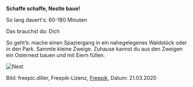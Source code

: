 **Schaffe schaffe, Nestle baue!**

So lang dauert's: 60-180 Minuten

Das brauchst du: Dich 

So geht’s: mache einen Spaziergang in ein nahegelegenes Waldstück oder in den Park. Sammle kleine Zweige. Zuhause kannst du aus den Zweigen ein Osternest bauen und mit Eiern füllen.

![Nest](https://image.freepik.com/fotos-kostenlos/grosses-osternest-mit-kissen-eier-und-kaninchen_8353-6201.jpg)

Bild: freepic.diller, Freepik-Lizenz, [Freepik](https://de.freepik.com/fotos-kostenlos/grosses-osternest-mit-kissen-eier-und-kaninchen_2462259.htm#page=1&query=Osternest&position=11), Datum: 21.03.2020
